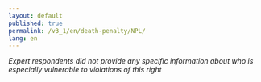 ```yaml
---
layout: default
published: true
permalink: /v3_1/en/death-penalty/NPL/
lang: en
---
```


_Expert respondents did not provide any specific information about who is especially vulnerable to violations of this right_
